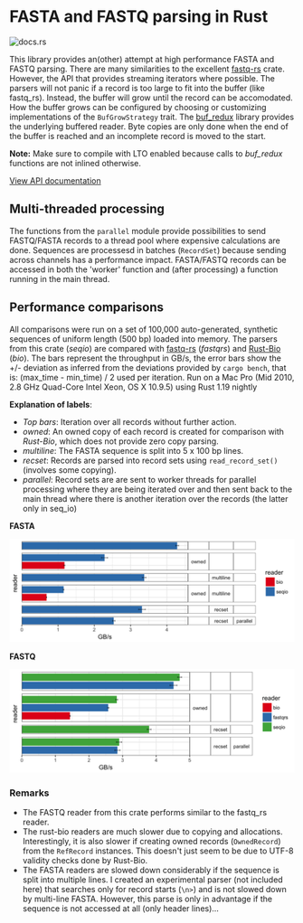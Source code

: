 
# FASTA and FASTQ parsing in Rust


![docs.rs](https://docs.rs/mio/badge.svg)

This library provides an(other) attempt at high performance FASTA and FASTQ parsing.
There are many similarities to the excellent [fastq-rs](https://github.com/aseyboldt/fastq-rs)
crate. However, the API that provides streaming iterators where possible.
The parsers will not panic if a record is too large to fit into the 
buffer (like fastq_rs). Instead, the buffer will grow until the record 
can be accomodated. How the buffer grows can be configured by choosing or customizing 
implementations of the `BufGrowStrategy` trait.
The [buf_redux](https://github.com/abonander/buf_redux) library provides the
underlying buffered reader. Byte copies are only done when the end of the 
buffer is reached and an incomplete record is moved to the start.

**Note:** Make sure to compile with LTO enabled because calls to *buf\_redux* functions 
are not inlined otherwise.

[View API documentation](https://docs.rs/seq_io)

## Multi-threaded processing
The functions from the `parallel` module provide possibilities to send FASTQ/FASTA
records to a thread pool where expensive calculations are done.
Sequences are processesd in batches (`RecordSet`) because sending across 
channels has a performance impact. FASTA/FASTQ records can be accessed in
both the 'worker' function and (after processing) a function running in the 
main thread.


## Performance comparisons

All comparisons were run on a set of 100,000 auto-generated, synthetic sequences
of uniform length (500 bp) loaded into memory. The parsers from this crate
(*seqio*) are compared with [fastq-rs](https://github.com/aseyboldt/fastq-rs) (*fastqrs*)
and [Rust-Bio](https://rust-bio.github.io/) (*bio*).
The bars represent the throughput in GB/s, the error bars show the
+/- deviation as inferred from the deviations provided by
`cargo bench`, that is: (max\_time - min\_time) / 2 used per iteration.
Run on a Mac Pro (Mid 2010, 2.8 GHz Quad-Core Intel Xeon, OS X 10.9.5) using Rust 1.19 nightly

**Explanation of labels**:

* *Top bars*: Iteration over all records without further action.
* *owned*: An owned copy of each record is created for comparison with *Rust-Bio*,
  which does not provide zero copy parsing. 
* *multiline*: The FASTA sequence is split into 5 x 100 bp lines.
* *recset*: Records are parsed into record sets using `read_record_set()` (involves some copying).
* *parallel*: Record sets are are sent to worker threads for parallel processing
  where they are being iterated over and then sent back to the main thread
  where there is another iteration over the records (the latter only in seq_io)

**FASTA**

![FASTQ readers](bench_results/bench_fasta_simple.png)
  
**FASTQ**

![FASTQ readers](bench_results/bench_fastq_simple.png)

### Remarks

* The FASTQ reader from this crate performs similar to the fastq_rs reader.
* The rust-bio readers are much slower due to copying and allocations.
  Interestingly, it is also slower if creating owned records (`OwnedRecord`)
  from the `RefRecord` instances. This doesn't just seem to be due to UTF-8 validity
  checks done by Rust-Bio.
* The FASTA readers are slowed down considerably if the sequence is split into multiple lines.
  I created an experimental parser (not included here) that searches only for
  record starts (`\n>`) and is not slowed down by multi-line FASTA. However,
  this parse is only in advantage if the sequence is not accessed at all (only header lines)...
